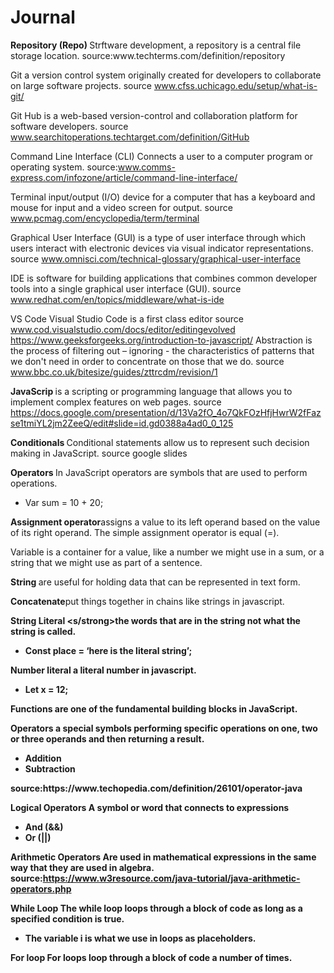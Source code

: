 # Journal
<strong>
Repository (Repo) </strong>Strftware development, a repository is a central file storage location. source:www.techterms.com/definition/repository

  Git </strong> a version control system originally created for developers to collaborate on large software projects. source www.cfss.uchicago.edu/setup/what-is-git/
 
  Git Hub </strong>is a web-based version-control and collaboration platform for software developers. source www.searchitoperations.techtarget.com/definition/GitHub

  Command Line Interface (CLI) </strong>Connects a user to a computer program or operating system. source:www.comms-express.com/infozone/article/command-line-interface/

  Terminal </strong> input/output (I/O) device for a computer that has a keyboard and mouse for input and a video screen for output. source www.pcmag.com/encyclopedia/term/terminal

  Graphical User Interface (GUI) </strong> is a type of user interface through which users interact with electronic devices via visual indicator representations. source www.omnisci.com/technical-glossary/graphical-user-interface

IDE is software for building applications that combines common developer tools into a single graphical user interface (GUI). source www.redhat.com/en/topics/middleware/what-is-ide

VS Code Visual Studio Code is a first class editor source www.cod.visualstudio.com/docs/editor/editingevolved
https://www.geeksforgeeks.org/introduction-to-javascript/ 
Abstraction is the process of filtering out – ignoring - the characteristics of patterns that we don't need in order to concentrate on those that we do. source www.bbc.co.uk/bitesize/guides/zttrcdm/revision/1
<strong>

  JavaScrip </strong> is a scripting or programming language that allows you to implement complex features on web pages. source https://docs.google.com/presentation/d/13Va2fO_4o7QkFOzHfjHwrW2fFazse1tmiYL2jm2ZeeQ/edit#slide=id.gd0388a4ad0_0_125
<strong>

 Conditionals </strong> Conditional statements allow us to represent such decision making in JavaScript. source google slides 
 <strong>
 
 Operators </strong> In JavaScript operators are symbols that are used to perform operations. 
 <ul>
  <li>Var sum = 10 + 20;</li>
  </ul>
  
 <strong>
  
  Assignment operator</strong>assigns a value to its left operand based on the value of its right operand. The simple assignment operator is equal (=).

Variable is a container for a value, like a number we might use in a sum, or a string that we might use as part of a sentence. 
<strong> 
  
String </strong>are useful for holding data that can be represented in text form.
<strong> 
   
Concatenate</strong>put things together in chains like strings in javascript.

<strong>String Literal <s/strong>the words that are in the string not what the string is called. 
<ul>
  <li> Const place = ‘here is the literal string’;</li>
  </ul>
  <strong> 
    
  Number literal</strong> a literal number in javascript.
  <ul>
  <li>Let x = 12;</li>
  </ul>
  <strong> 
    
  Functions</strong> are one of the fundamental building blocks in JavaScript.
  
 <strong> 
   Operators </strong>
 a special symbols performing specific operations on one, two or three operands and then returning a result.
  <ul>
    <li>Addition</li>
    <li>Subtraction
</li>
  </ul>
  source:https://www.techopedia.com/definition/26101/operator-java
  
  Logical Operators
 A symbol or word that connects to expressions
  <ul>
    <li>And (&&)</li>
    <li> Or (||) </li>
  </ul>
  
  Arithmetic Operators 
 Are used in mathematical expressions in the same way that they are used in algebra. source:https://www.w3resource.com/java-tutorial/java-arithmetic-operators.php
  
  While Loop
  The while loop loops through a block of code as long as a specified condition is true.  
  <ul>
    <li>
      The variable i is what we use in loops as placeholders.</li>
  </ul>
  For loop 
  For loops loop through a block of code a number of times.
  



  
